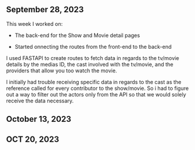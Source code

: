 ## September 28, 2023

This week I worked on:

- The back-end for the Show and Movie detail pages

- Started onnecting the routes from the front-end to the back-end

I used FASTAPI to create routes to fetch data in regards to the tv/movie details by the medias ID, the cast involved with the tv/movie, and the providers that allow you too watch the movie.

I initially had trouble receiving specific data in regards to the cast as the reference called for every contributor to the show/movie. So i had to figure out a way to filter out the actors only from the API so that we would solely receive the data necessary.

## October 13, 2023


## OCT 20, 2023
